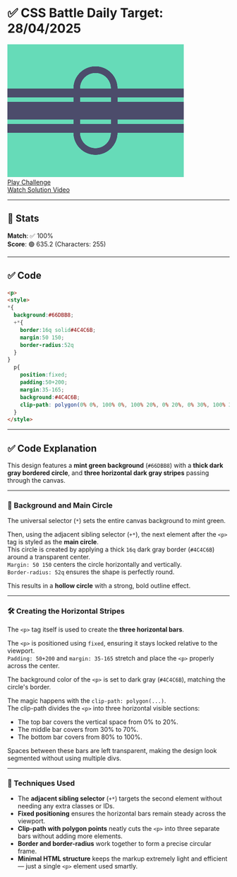 # ✅ CSS Battle Daily Target: 28/04/2025

![Target](./images/28.png)  
[Play Challenge](https://cssbattle.dev/play/uyVa0X1zsI3rVFTC1h7B)  
[Watch Solution Video](https://youtube.com/shorts/yHKcYYLJ3s8)

---

## 🔢 Stats

**Match**: ✅ 100%  
**Score**: 🟢 635.2 (Characters: 255)

---

## ✅ Code

```html
<p>
<style>
*{
  background:#66DBB8;
  +*{
    border:16q solid#4C4C6B;
    margin:50 150;
    border-radius:52q
  }
} 
  p{
    position:fixed;
    padding:50+200;
    margin:35-165;
    background:#4C4C6B;
    clip-path: polygon(0% 0%, 100% 0%, 100% 20%, 0% 20%, 0% 30%, 100% 30%, 100% 70%, 0% 70%, 0% 80%, 100% 80%, 100% 100%, 0% 100%);
  }
</style>
```

---

## ✅ Code Explanation

This design features a **mint green background** (`#66DBB8`) with a **thick dark gray bordered circle**, and **three horizontal dark gray stripes** passing through the canvas.

---

### 🎨 Background and Main Circle

The universal selector (`*`) sets the entire canvas background to mint green.

Then, using the adjacent sibling selector (`+*`), the next element after the `<p>` tag is styled as the **main circle**.  
This circle is created by applying a thick `16q` dark gray border (`#4C4C6B`) around a transparent center.  
`Margin: 50 150` centers the circle horizontally and vertically.  
`Border-radius: 52q` ensures the shape is perfectly round.

This results in a **hollow circle** with a strong, bold outline effect.

---

### 🛠️ Creating the Horizontal Stripes

The `<p>` tag itself is used to create the **three horizontal bars**.

The `<p>` is positioned using `fixed`, ensuring it stays locked relative to the viewport.  
`Padding: 50+200` and `margin: 35-165` stretch and place the `<p>` properly across the center.

The background color of the `<p>` is set to dark gray (`#4C4C6B`), matching the circle's border.

The magic happens with the `clip-path: polygon(...)`.  
The clip-path divides the `<p>` into three horizontal visible sections:

- The top bar covers the vertical space from 0% to 20%.
- The middle bar covers from 30% to 70%.
- The bottom bar covers from 80% to 100%.

Spaces between these bars are left transparent, making the design look segmented without using multiple divs.

---

### 🧠 Techniques Used

- The **adjacent sibling selector** (`+*`) targets the second element without needing any extra classes or IDs.
- **Fixed positioning** ensures the horizontal bars remain steady across the viewport.
- **Clip-path with polygon points** neatly cuts the `<p>` into three separate bars without adding more elements.
- **Border and border-radius** work together to form a precise circular frame.
- **Minimal HTML structure** keeps the markup extremely light and efficient — just a single `<p>` element used smartly.
